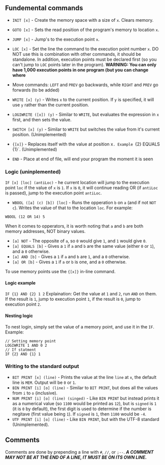 ## Fundemental commands

- `INIT [x]` - Create the memory space with a size of `x`. Clears memory.
- `GOTO [x]` - Sets the read position of the program's memory to location `x`.
- `JUMP [x]` - Jump's to the execution point `x`.
- `LOC [x]` - Set the line the command to the execution point number `x`. DO NOT use this is combination with other commands, it should be standalone. In addition, execution points must be declared first (so you can't jump to `LOC` points later in the program). **WARNING: You can only have 1,000 execution points in one program (but you can change where**
- Move commands: `LEFT` and `PREV` go backwards, while `RIGHT` and `PREV` go forwards (to be added)
- `WRITE [x] (y)` - Writes `x` to the current position. If `y` is specified, it will use `y` rather than the current position.
- `LOGIWRITE ([x]) (y)` - Similar to `WRITE`, but evaluates the expression in `x` first, and then sets the value.

- `SWITCH [x] (y)` - Similar to `WRITE` but switches the value from it's current position. (Unimplemented)
- `{[x]}` - Replaces itself with the value at position x`. Example `{2} EQUALS {1}`. (Unimplemented)
- `END` - Place at end of file, will end your program the moment it is seen

### Logic (uninplemented)

`IF [x] [loc] (antiLoc)` - he current location will jump to the execution point `loc` if the value of `x` is `1`. If `x` is `0`, it will continue reading OR (if `antiLoc` is passed), jump to the execution point `antiLoc`.

- `WBOOL ([a] (c) [b]) [loc]` - Runs the opperation `b` on `a` (and if not `NOT` `c`). Writes the value of that to the location `loc`. For example:

```
WBOOL (12 OR 14) 5
```

When it comes to opperators, it is worth noting that `a` and `b` are both memory addresses, NOT binary values.

- `[a] NOT` - The opposite of `a`, so `0` would give `1`, and `1` would give `0`.
- `[a] EQUALS [b]` - Gives a `1` if `a` and `b` are the same value (either `0` or `1`), and a `0` otherwise.
- `[a] AND [b]` - Gives a `1` if `a` and `b` are `1`, and a `0` otherwise.
- `[a] OR [b]` - Gives a `1` if `a` or `b` is one, and a `0` otherwise.

To use memory points use the `{[x]}` in-line command.

#### Logic example

`IF {1} AND {2} 1 2`
Explaination: Get the value at `1` and `2`, run `AND` on them. If the result is `1`, jump to execution point `1`, if the result is `0`, jump to execution point `2`.

#### Nesting logic

To nest login, simply set the value of a memory point, and use it in the `IF`.
Example:

```
// Setting memory point
LOGIWRITE 1 AND 0 2
// If statment
IF {2} AND {1} 1
```

### Writing to the standard output

- `BIT PRINT [x] (line)` - Prints the value at the line `line` at `x`, the default line is `MEM`. Output will be `0` or `1`.
- `BIN PRINT [i] [o] (line)` - Similar to `BIT PRINT`, but does all the values from `i` to `o` (inclusive).
- `NUM PRINT [i] [o] (line) (singed)` - Like `BIN PRINT` but instead prints it as a numerical value (so `1100` would be printed as `12`), but is `signed` is `1` (it is `0` by default), the first digit is used to determine if the number is negitave (first value being `1`). If `signed` is `1`, then `1100` would be `-4`.
- `UTF PRINT [i] [o] (line)` - Like `BIN PRINT`, but with the UTF-8 standard (Unimplemented).

## Comments

Comments are done by prepending a line with `#`, `//`, or `;--`. **_A COMMENT MAY NOT BE AT THE END OF A LINE, IT MUST BE ON ITS OWN LINE._**
